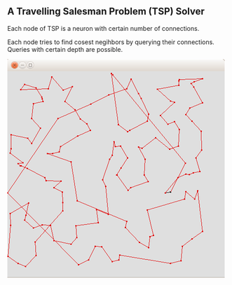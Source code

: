 ## A Travelling Salesman Problem (TSP) Solver

Each node of TSP is a neuron with certain number of connections.

Each node tries to find cosest negihbors by querying their connections. Queries with certain depth are possible.

![Alt text](https://github.com/dugannaz/NeuralTSP/blob/master/screenshot.png "Screenshot")
